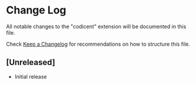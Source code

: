 # Change Log

All notable changes to the "codicent" extension will be documented in this file.

Check [Keep a Changelog](http://keepachangelog.com/) for recommendations on how to structure this file.

## [Unreleased]

- Initial release